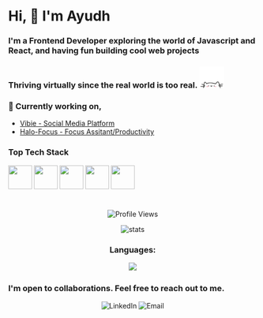 # Hi, :wave: I'm Ayudh
### I'm a Frontend Developer exploring the world of Javascript and React, and having fun building cool web projects
### Thriving virtually since the real world is too real. <img src="cat.webp" width="50"/>
### :pushpin: Currently working on, 
- [Vibie - Social Media Platform](https://github.com/makersmecca/Vibie)
- [Halo-Focus - Focus Assitant/Productivity](https://github.com/makersmecca/Halo-Focus-Pomodoro)

### Top Tech Stack
<span>
  <img src="https://raw.githubusercontent.com/makersmecca/makersmecca/66f03938840183870168f39d477066e37eb8afc0/react.svg" width="48px" height="48px"/>
  <img src="https://raw.githubusercontent.com/makersmecca/makersmecca/refs/heads/master/icons8-tailwind-css-48.png" width="48px" height="48px"/>
  <img src="https://raw.githubusercontent.com/makersmecca/makersmecca/refs/heads/master/icons8-javascript.gif" width="48px" height="48px"/>
  <img src="https://raw.githubusercontent.com/makersmecca/makersmecca/refs/heads/master/icons8-html-5-48.png" width="48px" height="48px"/>
  <img src="https://raw.githubusercontent.com/makersmecca/makersmecca/refs/heads/master/icons8-css-logo-48.png" width="48px" height="48px"/>
</span>

#

<p align="center">
  <img src="https://komarev.com/ghpvc/?username=makersmecca&base=1093&label=Profile+Views" alt="Profile Views" />
</p>
<p align="center">
  <img src="https://streak-stats.demolab.com?user=makersmecca&theme=tokyonight&border_radius=6&date_format=M%20j%5B%2C%20Y%5D&card_width=450&card_height=170" alt="stats" />
</p>
<h3 align="center">Languages: </h3>
<p align="center">
  <img src="https://github-readme-stats.vercel.app/api/top-langs/?username=anuraghazra&layout=compact&theme=radical" />
</p>

### I'm open to collaborations. Feel free to reach out to me.
<div align="center">
  <a href="https://www.linkedin.com/in/ayudh-nandi" style="text-decoration:none;">
    <img src="https://github.com/makersmecca/makersmecca/blob/master/Linkedin.png" alt="LinkedIn" width="35" height="35"/>
  </a>
  <a href="mailto:ayudhnandi@gmail.com" style="text-decoration:none;">
    <img src="https://github.com/makersmecca/makersmecca/blob/master/Email%20.png" alt="Email" width="35" height="35"/>
  </a>
</div>



